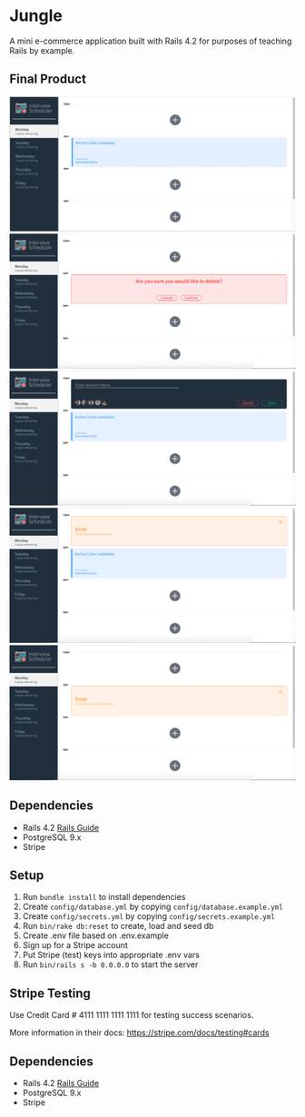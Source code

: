 # Jungle

A mini e-commerce application built with Rails 4.2 for purposes of teaching Rails by example.

## Final Product

!["screenshot of Home Page"](https://github.com/nakulsapkal/scheduler/blob/final-changes/docs/App%20Main%20Screen.png?raw=true)
!["screenshot of SignUp Page"](https://github.com/nakulsapkal/scheduler/blob/final-changes/docs/Delete%20Appointment.png?raw=true)
!["screenshot of Login Cart View(Empty Cart View)"](https://github.com/nakulsapkal/scheduler/blob/final-changes/docs/New%20Appointment%20Form.png?raw=true)
!["screenshot of Categories List"](https://github.com/nakulsapkal/scheduler/blob/final-changes/docs/Error%20Mode%20For%20Saving%20Appointment.png?raw=true)
!["screenshot of Admin Dashboard"](https://github.com/nakulsapkal/scheduler/blob/final-changes/docs/Error%20Mode%20For%20Deleting%20Appointment.png?raw=true)

## Dependencies

- Rails 4.2 [Rails Guide](http://guides.rubyonrails.org/v4.2/)
- PostgreSQL 9.x
- Stripe

## Setup

1. Run `bundle install` to install dependencies
2. Create `config/database.yml` by copying `config/database.example.yml`
3. Create `config/secrets.yml` by copying `config/secrets.example.yml`
4. Run `bin/rake db:reset` to create, load and seed db
5. Create .env file based on .env.example
6. Sign up for a Stripe account
7. Put Stripe (test) keys into appropriate .env vars
8. Run `bin/rails s -b 0.0.0.0` to start the server

## Stripe Testing

Use Credit Card # 4111 1111 1111 1111 for testing success scenarios.

More information in their docs: <https://stripe.com/docs/testing#cards>

## Dependencies

- Rails 4.2 [Rails Guide](http://guides.rubyonrails.org/v4.2/)
- PostgreSQL 9.x
- Stripe
